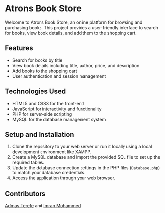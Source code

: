 # Atrons Book Store

Welcome to Atrons Book Store, an online platform for browsing and purchasing books. This project provides a user-friendly interface to search for books, view book details, and add them to the shopping cart.

## Features

- Search for books by title
- View book details including title, author, price, and description
- Add books to the shopping cart
- User authentication and session management

## Technologies Used

- HTML5 and CSS3 for the front-end
- JavaScript for interactivity and functionality
- PHP for server-side scripting
- MySQL for the database management system

## Setup and Installation

1. Clone the repository to your web server or run it locally using a local development environment like XAMPP.
2. Create a MySQL database and import the provided SQL file to set up the required tables.
3. Update the database connection settings in the PHP files (`Database.php`) to match your database credentials.
4. Access the application through your web browser.

## Contributors

[Admas Terefe](https://github.com/Son-OfAnton) and [Imran Mohammed](https://github.com/actuponit)

